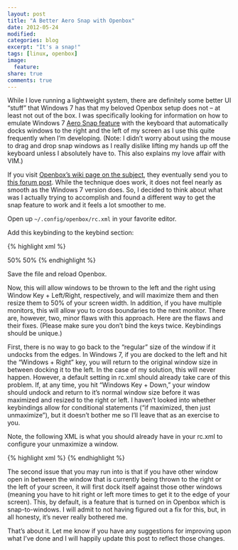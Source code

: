 ```yaml
---
layout: post
title: "A Better Aero Snap with Openbox"
date: 2012-05-24
modified:
categories: blog
excerpt: "It's a snap!"
tags: [linux, openbox]
image:
  feature:
share: true
comments: true
---
```

While I love running a lightweight system, there are definitely some better UI “stuff” that Windows 7 has that my beloved Openbox setup does not – at least not out of the box. I was specifically looking for information on how to emulate Windows 7 [Aero Snap feature](http://windows.microsoft.com/en-us/windows7/products/features/snap) with the keyboard that automatically docks windows to the right and the left of my screen as I use this quite frequently when I’m developing. (Note: I didn’t worry about using the mouse to drag and drop snap windows as I really dislike lifting my hands up off the keyboard unless I absolutely have to. This also explains my love affair with VIM.)

If you visit [Openbox’s wiki page on the subject](https://wiki.archlinux.org/index.php/Openbox#Aero_snap_behaviour), they eventually send you to [this forum post](http://ubuntuforums.org/showthread.php?t=1796793). While the technique does work, it does not feel nearly as smooth as the Windows 7 version does. So, I decided to think about what was I actually trying to accomplish and found a different way to get the snap feature to work and it feels a lot smoother to me.

Open up `~/.config/openbox/rc.xml` in your favorite editor.

Add this keybinding to the keybind section:

{% highlight xml %}
<!-- Window Tiling: Emulates Windows 7 Snap feature -->
<keybind key="W-Left">
  <action name="UnmaximizeFull"/>
  <action name="MaximizeVert"/>
  <action name="MoveResizeTo">
    <width>50%</width>
  </action>
  <action name="MoveToEdgeWest"/>
</keybind>
<keybind key="W-Right">
  <action name="UnmaximizeFull"/>
  <action name="MaximizeVert"/>
  <action name="MoveResizeTo">
    <width>50%</width>
  </action>
  <action name="MoveToEdgeEast"/>
</keybind>
{% endhighlight %}

Save the file and reload Openbox.

Now, this will allow windows to be thrown to the left and the right using Window Key + Left/Right, respectively, and will maximize them and then resize them to 50% of your screen width. In addition, if you have multiple monitors, this will allow you to cross boundaries to the next monitor. There are, however, two, minor flaws with this approach. Here are the flaws and their fixes. (Please make sure you don’t bind the keys twice. Keybindings should be unique.)

First, there is no way to go back to the “regular” size of the window if it undocks from the edges. In Windows 7, if you are docked to the left and hit the “Windows + Right” key, you will return to the original window size in between docking it to the left. In the case of my solution, this will never happen. However, a default setting in rc.xml should already take care of this problem. If, at any time, you hit “Windows Key + Down,” your window should undock and return to it’s normal window size before it was maximized and resized to the right or left. I haven’t looked into whether keybindings allow for conditional statements (“if maximized, then just unmaximize”), but it doesn’t bother me so I’ll leave that as an exercise to you.

Note, the following XML is what you should already have in your rc.xml to configure your unmaximize a window.

{% highlight xml %}
<keybind key="W-Down">
    <action name="Unmaximize" />
</keybind>
{% endhighlight %}

The second issue that you may run into is that if you have other window open in between the window that is currently being thrown to the right or the left of your screen, it will first dock itself against those other windows (meaning you have to hit right or left more times to get it to the edge of your screen). This, by default, is a feature that is turned on in Openbox which is snap-to-windows. I will admit to not having figured out a fix for this, but, in all honesty, it’s never really bothered me.

That’s about it. Let me know if you have any suggestions for improving upon what I’ve done and I will happily update this post to reflect those changes.
